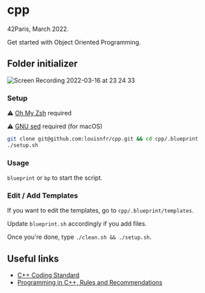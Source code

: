 # cpp

42Paris, March 2022.

Get started with Object Oriented Programming.

## Folder initializer

![Screen Recording 2022-03-16 at 23 24 33](https://user-images.githubusercontent.com/57815912/158701648-53426829-0376-4214-b89a-c3ae2e207e9b.gif)

### Setup

⚠️ [Oh My Zsh](https://ohmyz.sh/) required

⚠️ [GNU sed](https://formulae.brew.sh/formula/gnu-sed) required (for macOS)

```zsh
git clone git@github.com:louisnfr/cpp.git && cd cpp/.blueprint
./setup.sh
```

### Usage

`blueprint` or `bp` to start the script.

### Edit / Add Templates

If you want to edit the templates, go to `cpp/.blueprint/templates`.

Update `blueprint.sh` accordingly if you add files.

Once you're done, type `./clean.sh && ./setup.sh`.

## Useful links 

- [C++ Coding Standard](https://users.ece.cmu.edu/~eno/coding/CppCodingStandard.html)
- [Programming in C++, Rules and Recommendations](https://www.doc.ic.ac.uk/lab/cplus/c%2B%2B.rules/)
